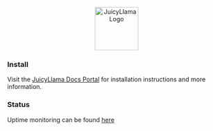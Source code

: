 <div align="center">
  <a href="https://juicyllama.com/" target="_blank">
    <img src="https://juicyllama.com/assets/images/icon.png" width="100" alt="JuicyLlama Logo" />
  </a>

</div>

### Install

Visit the [JuicyLlama Docs Portal](https://juicyllama.com/#installation) for installation instructions and more information.

### Status
Uptime monitoring can be found [here](https://status.juicyllama.com/) 

